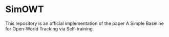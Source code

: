 # SimOWT
This repository is an official implementation of the paper A Simple Baseline for Open-World Tracking via Self-training.
